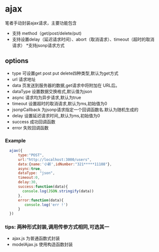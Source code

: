 # ajax
笔者手动封装ajax请求，主要功能包含  
* 支持 method（get/post/delete/put)
*  支持设置delay（延迟请求时间）、abort（取消请求）、timeout（超时的取消请求）
*支持jsonp请求方式

## options

* type  可设置get post put delete四种类型,默认为get方式  
* url   请求地址 
* data  页发送到服务器的数据,get请求中将附加在 URL后。
* dataType 设置数据交换格式,默认值为json
* async 请求均为异步请求,默认为true
* timeout  设置超时的取消请求,默认为ms,初始值为0
* jsonpCallback 为jsonp请求指定一个回调函数名.默认为随机生成的
* delay 设置延迟请求时间,,默认为ms,初始值为0
* success 成功回调函数
* error 失败回调函数
### Example
```javascript
  ajax({
      type:"POST",
      url:"http://localhost:3000/users",
      data:{name:'小新',idNumber:"321*****11108"},
      async:true,
      dataType: "json",
      timeout:0,
      delay:30,
      success:function(data){
        console.log(JSON.stringify(data))
      },
      error:function(data){
         console.log('err !')
      }
  })

```
### tips:  两种形式封装,调用传参方式相同,可选其一
* ajax.js 为普通函数式封装
* modelAjax.js 使用构造函数封装
